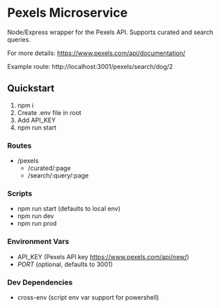 # Pexels Microservice
Node/Express wrapper for the Pexels API. Supports curated and search queries.

For more details: https://www.pexels.com/api/documentation/

Example route: http://localhost:3001/pexels/search/dog/2

## Quickstart
1. npm i
2. Create .env file in root
3. Add API_KEY
4. npm run start

### Routes
- /pexels
  - /curated/:page
  - /search/:query/:page

### Scripts
- npm run start (defaults to local env)
- npm run dev
- npm run prod

### Environment Vars
- API_KEY (Pexels API key https://www.pexels.com/api/new/)
- *PORT* (optional, defaults to 3001)

### Dev Dependencies
- cross-env (script env var support for powershell)
